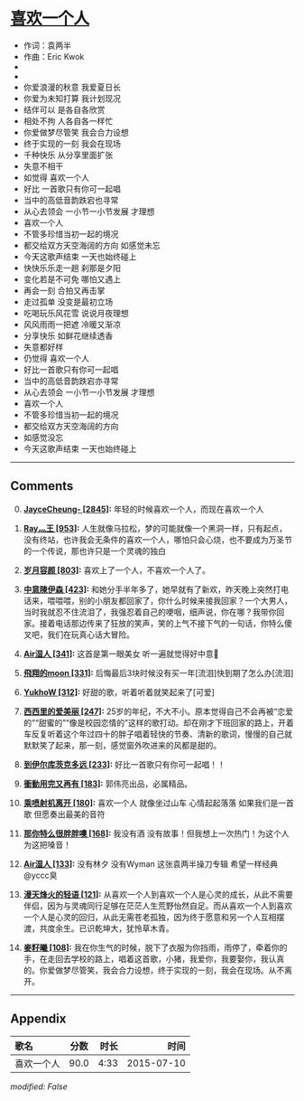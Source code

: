 # [喜欢一个人](https://music.163.com/song?id=33111726)

* 作词：袁两半
* 作曲：Eric Kwok
*
*
* 你爱浪漫的秋意 我爱夏日长
* 你爱为未知打算 我计划现况
* 结伴可以 是各自各欣赏
* 相处不拘 人各自各一样忙
* 你爱做梦尽管笑 我会合力设想
* 终于实现的一刻 我会在现场
* 千种快乐 从分享里面扩张
* 失意不相干
* 如觉得 喜欢一个人
* 好比 一首歌只有你可一起唱
* 当中的高低音韵跌宕也寻常
* 从心去领会 一小节一小节发展 才理想
* 喜欢一个人
* 不管多珍惜当初一起的境况
* 都交给双方天空海阔的方向 如感觉未忘
* 今天这歌声结束 一天也始终碰上
* 快快乐乐走一趟 刹那是夕阳
* 变化若是不可免 哪怕又遇上
* 再会一刻 合拍又再击掌
* 走过孤单 没变是最初立场
* 吃喝玩乐风花雪 说说月夜理想
* 风风雨雨一把遮 冷暖又渐凉
* 分享快乐 如鲜花继续透香
* 失意都好样
* 仍觉得 喜欢一个人
* 好比一首歌只有你可一起唱
* 当中的高低音韵跌宕亦寻常
* 从心去领会 一小节一小节发展 才理想
* 喜欢一个人
* 不管多珍惜当初一起的境况
* 都交给双方天空海阔的方向
* 如感觉没忘
* 今天这歌声结束 一天也始终碰上


---

## Comments
0. **[JayceCheung- \[2845\]](https://music.163.com/#/user/home?id=56630593):** 年轻的时候喜欢一个人，而现在喜欢一个人

1. **[Ray灬王 \[953\]](https://music.163.com/#/user/home?id=6905467):** 人生就像马拉松，梦的可能就像一个黑洞一样，只有起点，没有终站，也许我会无条件的喜欢一个人，哪怕只会心烧，也不要成为万圣节的一个传说，那也许只是一个灵魂的独白

2. **[岁月容颜 \[803\]](https://music.163.com/#/user/home?id=67017989):** 喜欢上了一个人，不喜欢一个人了。

3. **[中意陳伊森 \[423\]](https://music.163.com/#/user/home?id=448528907):** 和她分手半年多了，她早就有了新欢，昨天晚上突然打电话来，喂喂喂，别的小朋友都回家了，你什么时候来接我回家？一个大男人，当时我就忍不住流泪了，我强忍着自己的哽咽，细声说，你在哪？我带你回家。接着电话那边传来了狂放的笑声，笑的上气不接下气的一句话，你特么傻叉吧，我们在玩真心话大冒险。

4. **[Air湿人 \[341\]](https://music.163.com/#/user/home?id=48614199):** 这首是第一眼美女 听一遍就觉得好中意🙉

5. **[飛翔的moon \[331\]](https://music.163.com/#/user/home?id=2398848):** 后悔最后3块时候没有买一年[流泪]快到期了怎么办[流泪]

6. **[YukhoW \[312\]](https://music.163.com/#/user/home?id=42411026):** 好甜的歌，听着听着就笑起来了[可爱]

7. **[西西里的爱美丽 \[247\]](https://music.163.com/#/user/home?id=29628839):** 25岁的年纪，不大不小。原本觉得自己不会再被“恋爱的”“甜蜜的”“像是校园恋情的”这样的歌打动。却在刚才下班回家的路上，开着车反复听着这个年过四十的胖子唱着轻快的节奏、清新的歌词，慢慢的自己就默默笑了起来，那一刻，感觉窗外吹进来的风都是甜的。

8. **[到伊尔库茨克多远 \[233\]](https://music.163.com/#/user/home?id=57362448):** 好比一首歌只有你可一起唱！！

9. **[衝動用完又再有 \[183\]](https://music.163.com/#/user/home?id=39642861):** 郭伟亮出品，必属精品。

10. **[乘喷射机离开 \[180\]](https://music.163.com/#/user/home?id=51067316):** 喜欢一个人 就像坐过山车 心情起起落落 如果我们是一首歌 但愿奏出最美的音符

11. **[那你特么很胖胖噢 \[168\]](https://music.163.com/#/user/home?id=265119572):** 我没有酒  没有故事！但我想上一次热门！为这个人  为这把嗓音！

12. **[Air湿人 \[133\]](https://music.163.com/#/user/home?id=48614199):** 没有林夕 没有Wyman 这张袁两半操刀专辑 希望一样经典@yccc臭 

13. **[漫天烽火的轻语 \[121\]](https://music.163.com/#/user/home?id=290929646):** 从喜欢一个人到喜欢一个人是心灵的成长，从此不需要伴侣，因为与灵魂同行足够在茫茫人生荒野怡然自足。而从喜欢一个人到喜欢一个人是心灵的回归，从此无需苍老孤独，因为终于愿意和另一个人互相摆渡，共度余生。已识乾坤大，犹怜草木青。

14. **[麥籽曦 \[108\]](https://music.163.com/#/user/home?id=305791696):** 我在你生气的时候，脱下了衣服为你挡雨，雨停了，牵着你的手，在走回去学校的路上，唱着这首歌，小猪，我爱你，我要娶你，我认真的。你爱做梦尽管笑，我会合力设想，终于实现的一刻，我会在现场。从不离开。



---

## Appendix

|歌名|分数|时长|时间|
|:---|:---:|---:|---:|
|喜欢一个人|90.0|4:33|2015-07-10

*modified: False*